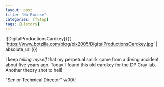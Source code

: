```yaml
---
layout: post
title: "No Excuse"
categories: [fStop]
tags: [History]
---
```



![DigitalProductionsCardkey]({{ 'https://www.botzilla.com/blog/pix2005/DigitalProductionsCardkey.jpg' | absolute_url }})


I keep <i>telling myself</i> that my perpetual smirk came from a diving accident about five years ago. Today I found this old cardkey for the DP Cray lab. Another theory shot to hell!

"Senior Technical Director" w00t!
